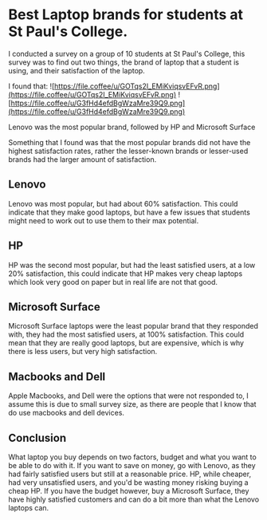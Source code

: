 
# Best Laptop brands for students at St Paul's College.

I conducted a survey on a group of 10 students at St Paul's College, this survey was to find out two things, the brand of laptop that a student is using, and their satisfaction of the laptop. 

I found that:
![https://file.coffee/u/GOTqs2I_EMiKviqsvEFvR.png](https://file.coffee/u/GOTqs2I_EMiKviqsvEFvR.png)
![https://file.coffee/u/G3fHd4efdBgWzaMre39Q9.png](https://file.coffee/u/G3fHd4efdBgWzaMre39Q9.png)

Lenovo was the most popular brand, followed by HP and Microsoft Surface

Something that I found was that the most popular brands did not have the highest satisfaction rates, rather the lesser-known brands or lesser-used brands had the larger amount  of satisfaction.

## Lenovo
Lenovo was most popular, but had about 60% satisfaction. This could indicate that they make good laptops, but have a few issues that students might need to work out to use them to their max potential.

## HP
HP was the second most popular, but had the least satisfied users, at a low 20% satisfaction, this could indicate that HP makes very cheap laptops which look very good on paper but in real life are not that good.

## Microsoft Surface
Microsoft Surface laptops were the least popular brand that they responded with, they had the most satisfied users, at 100% satisfaction. This could mean that they are really good laptops, but are expensive, which is why there is less users, but very high satisfaction.

## Macbooks and Dell
Apple Macbooks, and Dell were the options that were not responded to, I assume this is due to small survey size, as there are people that I know that do use macbooks and dell devices. 

## Conclusion

What laptop you buy depends on two factors, budget and what you want to be able to do with it.
If you want to save on money, go with Lenovo, as they had fairly satisfied users but still at a reasonable price. HP, while cheaper, had very unsatisfied users, and you'd be wasting money risking buying a cheap HP. If you have the budget however, buy a Microsoft Surface, they have highly satisfied customers and can do a bit more than what the Lenovo laptops can.
